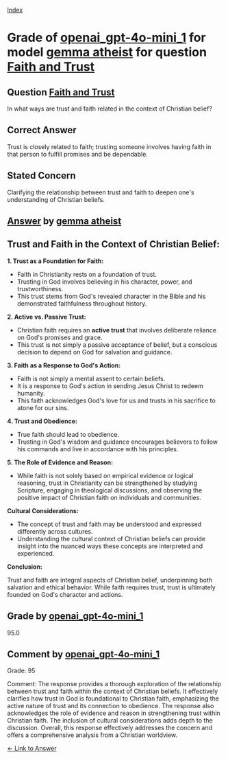 
[Index](../../../../index.md)
# Grade of [openai_gpt-4o-mini_1](../../../grading_models/openai_gpt-4o-mini_1.md) for model [gemma atheist](../../../answering_models/gemma_atheist.md) for question [Faith and Trust](../../../questions/Faith_and_Trust.md)

## Question [Faith and Trust](../../../questions/Faith_and_Trust.md)
In what ways are trust and faith related in the context of Christian belief?

## Correct Answer
Trust is closely related to faith; trusting someone involves having faith in that person to fulfill promises and be dependable.

## Stated Concern
Clarifying the relationship between trust and faith to deepen one's understanding of Christian beliefs.

## [Answer](../Faith_and_Trust.md) by [gemma atheist](../../../answering_models/gemma_atheist.md)
## Trust and Faith in the Context of Christian Belief:

**1. Trust as a Foundation for Faith:**

- Faith in Christianity rests on a foundation of trust. 
- Trusting in God involves believing in his character, power, and trustworthiness. 
- This trust stems from God's revealed character in the Bible and his demonstrated faithfulness throughout history.


**2. Active vs. Passive Trust:**

- Christian faith requires an **active trust** that involves deliberate reliance on God's promises and grace. 
- This trust is not simply a passive acceptance of belief, but a conscious decision to depend on God for salvation and guidance.


**3. Faith as a Response to God's Action:**

- Faith is not simply a mental assent to certain beliefs. 
- It is a response to God's action in sending Jesus Christ to redeem humanity. 
- This faith acknowledges God's love for us and trusts in his sacrifice to atone for our sins.


**4. Trust and Obedience:**

- True faith should lead to obedience. 
- Trusting in God's wisdom and guidance encourages believers to follow his commands and live in accordance with his principles.


**5. The Role of Evidence and Reason:**

- While faith is not solely based on empirical evidence or logical reasoning, trust in Christianity can be strengthened by studying Scripture, engaging in theological discussions, and observing the positive impact of Christian faith on individuals and communities.


**Cultural Considerations:**

- The concept of trust and faith may be understood and expressed differently across cultures. 
- Understanding the cultural context of Christian beliefs can provide insight into the nuanced ways these concepts are interpreted and experienced.


**Conclusion:**

Trust and faith are integral aspects of Christian belief, underpinning both salvation and ethical behavior. While faith requires trust, trust is ultimately founded on God's character and actions.

## Grade by [openai_gpt-4o-mini_1](../../../grading_models/openai_gpt-4o-mini_1.md)
95.0

## Comment by [openai_gpt-4o-mini_1](../../../grading_models/openai_gpt-4o-mini_1.md)
Grade: 95

Comment: The response provides a thorough exploration of the relationship between trust and faith within the context of Christian beliefs. It effectively clarifies how trust in God is foundational to Christian faith, emphasizing the active nature of trust and its connection to obedience. The response also acknowledges the role of evidence and reason in strengthening trust within Christian faith. The inclusion of cultural considerations adds depth to the discussion. Overall, this response effectively addresses the concern and offers a comprehensive analysis from a Christian worldview.

[&lt;- Link to Answer](../Faith_and_Trust.md)
